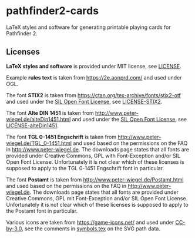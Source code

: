 # pathfinder2-cards

LaTeX styles and software for generating printable playing cards for Pathfinder 2.

## Licenses

**LaTeX styles and software** is provided under MIT license, see [LICENSE].

Example **rules text** is taken from https://2e.aonprd.com/ and used under OGL.

The font **STIX2** is taken from https://ctan.org/tex-archive/fonts/stix2-otf and used under the [SIL Open Font License], see [LICENSE-STIX2].

The font **Alte DIN 1451** is taken from http://www.peter-wiegel.de/alteDin1451.html and used under the [SIL Open Font License], see [LICENSE-alteDin1451].

The font **TGL 0-1451 Engschrift** is taken from http://www.peter-wiegel.de/TGL_0-1451.html and used based on the permissions on the FAQ in http://www.peter-wiegel.de. The downloads page states that all fonts are provided under Creative Commons, GPL with Font-Exception and/or SIL Open Font License. Unfortunately it is not clear which of these licenses is supposed to apply to the TGL 0-1451 Engschrift font in particular.

The font **Postamt** is taken from http://www.peter-wiegel.de/Postamt.html and used based on the permissions on the FAQ in http://www.peter-wiegel.de. The downloads page states that all fonts are provided under Creative Commons, GPL mit Font-Exception and/or SIL Open Font License. Unfortunately it is not clear which of these licenses is supposed to apply to the Postamt font in particular.

Various icons are taken from https://game-icons.net/ and used under [CC-by-3.0], see the comments in [symbols.tex] on the SVG path data.

[cc-by-3.0]: http://creativecommons.org/licenses/by/3.0/
[license]: LICENSE
[license-altedin1451]: LICENSE-alteDin1451
[license-stix2]: LICENSE-STIX2
[sil open font license]: https://scripts.sil.org/OFL
[symbols.tex]: [symbols.tex]
